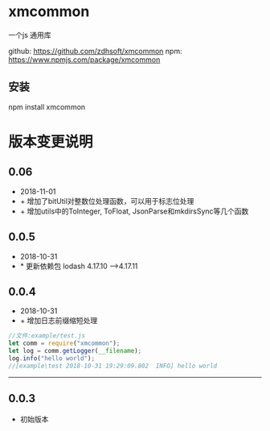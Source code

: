 # xmcommon
一个js 通用库

github: https://github.com/zdhsoft/xmcommon
npm: https://www.npmjs.com/package/xmcommon

## 安装
npm install xmcommon

# 版本变更说明
## 0.06
- 2018-11-01
- \+ 增加了bitUtil对整数位处理函数，可以用于标志位处理
- \+ 增加utils中的ToInteger, ToFloat, JsonParse和mkdirsSync等几个函数
## 0.0.5
- 2018-10-31
- \* 更新依赖包 lodash 4.17.10 -->4.17.11

## 0.0.4
- 2018-10-31
- \+ 增加日志前缀缩短处理
```js
//文件:example/test.js
let comm = require("xmcommon");
let log = comm.getLogger(__filename);
log.info("hello world");
//[example\test 2018-10-31 19:29:09.802  INFO] hello world
```
---
## 0.0.3
- 初始版本
